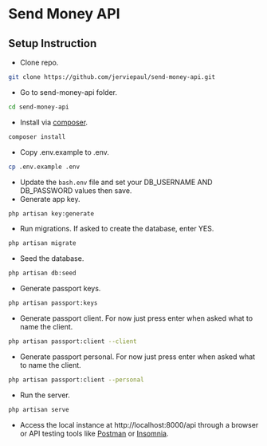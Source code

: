 <p align="center"><h1>Send Money API</h1></p>

## Setup Instruction
- Clone repo.
```bash
git clone https://github.com/jerviepaul/send-money-api.git
```
- Go to send-money-api folder.
```bash
cd send-money-api
```
- Install via [composer](https://getcomposer.org/download/).
```bash
composer install
```
- Copy .env.example to .env.
```bash
cp .env.example .env
```
- Update the ```bash.env``` file and set your DB_USERNAME AND DB_PASSWORD values then save.
- Generate app key.
```bash
php artisan key:generate
```
- Run migrations. If asked to create the database, enter YES.
```bash
php artisan migrate
```
- Seed the database.
```bash
php artisan db:seed
```
- Generate passport keys.
```bash
php artisan passport:keys
```
- Generate passport client. For now just press enter when asked what to name the client.
```bash
php artisan passport:client --client
```
- Generate passport personal. For now just press enter when asked what to name the client.
```bash
php artisan passport:client --personal
```
- Run the server.
```bash
php artisan serve
```
- Access the local instance at http://localhost:8000/api through a browser or API testing tools like [Postman](https://www.postman.com/downloads/) or [Insomnia](https://insomnia.rest/download).